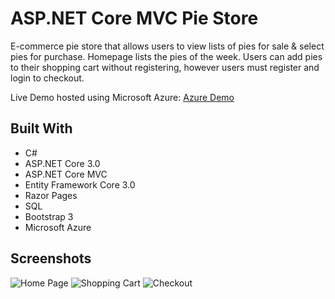 # ASP.NET Core MVC Pie Store

E-commerce pie store that allows users to view lists of pies for sale & select pies for purchase. Homepage lists the pies of the week.
Users can add pies to their shopping cart without registering, however users must register and login to checkout.

Live Demo hosted using Microsoft Azure: [Azure Demo](https://piestore20200110103214.azurewebsites.net/ "Azure Demo")

## Built With

- C#
- ASP.NET Core 3.0
- ASP.NET Core MVC
- Entity Framework Core 3.0
- Razor Pages
- SQL
- Bootstrap 3
- Microsoft Azure

## Screenshots

![Home Page](https://i.imgur.com/x9RyjWA.jpg "Home Page")
![Shopping Cart](https://i.imgur.com/TVFq08B.png "Shopping Cart")
![Checkout](https://i.imgur.com/DXII62w.png "Checkout")
